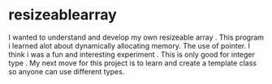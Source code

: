 # resizeablearray
I wanted to understand and develop my own resizeable array . 
This program i learned alot about dynamically allocating memory. The use of pointer. I think i was a fun and interesting experiment . 
This is only good for integer type . My next move for this project is to learn and create a template class so anyone can use different types.

